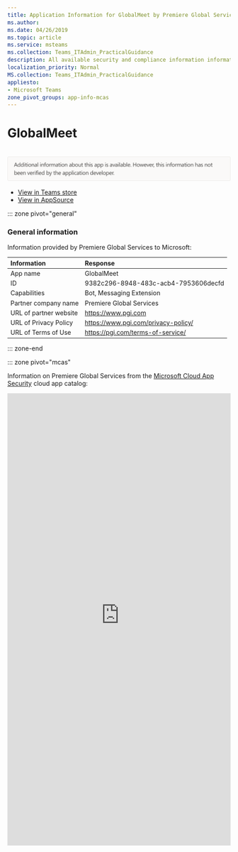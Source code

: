 ```yaml
---
title: Application Information for GlobalMeet by Premiere Global Services
ms.author: 
ms.date: 04/26/2019
ms.topic: article
ms.service: msteams
ms.collection: Teams_ITAdmin_PracticalGuidance
description: All available security and compliance information information for GlobalMeet, its data handling policies, its Microsoft Cloud App Security app catalog information, and security/compliance information in the CSA STAR registry.
localization_priority: Normal
MS.collection: Teams_ITAdmin_PracticalGuidance
appliesto:
- Microsoft Teams
zone_pivot_groups: app-info-mcas
---
```

# GlobalMeet

<br/><img alt="Non-attested image" src="./images/unattested.png" width="650"/>

* <a href="https://teams.microsoft.com/l/app/9382c296-8948-483c-acb4-7953606decfd" target="_blank">View in Teams store</a>
* <a href="https://appsource.microsoft.com/en-us/product/office/WA104381784" target="_blank">View in AppSource</a>

::: zone pivot="general"

### General information

Information provided by Premiere Global Services to Microsoft:

| **Information** | **Response** |
|:----------------|:-------------|
| App name | GlobalMeet |
| ID | 9382c296-8948-483c-acb4-7953606decfd |
| Capabilities | Bot, Messaging Extension |
| Partner company name | Premiere Global Services |
| URL of partner website | <https://www.pgi.com> |
| URL of Privacy Policy | <https://www.pgi.com/privacy-policy/> |
| URL of Terms of Use | <https://pgi.com/terms-of-service/> |

::: zone-end


::: zone pivot="mcas"

Information on Premiere Global Services from the [Microsoft Cloud App Security](https://www.microsoft.com/en-us/enterprise-mobility-security/cloud-app-security) cloud app catalog:

<iframe height='1020' title='Microsoft Cloud App Security Information' src='https://3ca685143b5b46b4b0e5266dadf2e97c.codepen.website/#/dashboard/10537' frameborder='no'  style='width: 100%;'>

<a href="https://3ca685143b5b46b4b0e5266dadf2e97c.codepen.website/#/dashboard/10537" target="_blank">View in a new tab</a>

::: zone-end

